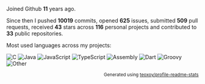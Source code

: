 Joined Github **11** years ago.

Since then I pushed **10019** commits, opened **625** issues, submitted **509** pull requests, received **43** stars across **116** personal projects and contributed to **33** public repositories.

Most used languages across my projects:

![C](https://img.shields.io/static/v1?style=flat-square&label=%E2%A0%80&color=555&labelColor=%23555555&message=C%EF%B8%B181.6%25)
![Java](https://img.shields.io/static/v1?style=flat-square&label=%E2%A0%80&color=555&labelColor=%23b07219&message=Java%EF%B8%B13.9%25)
![JavaScript](https://img.shields.io/static/v1?style=flat-square&label=%E2%A0%80&color=555&labelColor=%23f1e05a&message=JavaScript%EF%B8%B12.8%25)
![TypeScript](https://img.shields.io/static/v1?style=flat-square&label=%E2%A0%80&color=555&labelColor=%233178c6&message=TypeScript%EF%B8%B12.7%25)
![Assembly](https://img.shields.io/static/v1?style=flat-square&label=%E2%A0%80&color=555&labelColor=%236E4C13&message=Assembly%EF%B8%B11.6%25)
![Dart](https://img.shields.io/static/v1?style=flat-square&label=%E2%A0%80&color=555&labelColor=%2300B4AB&message=Dart%EF%B8%B11.3%25)
![Groovy](https://img.shields.io/static/v1?style=flat-square&label=%E2%A0%80&color=555&labelColor=%234298b8&message=Groovy%EF%B8%B11.2%25)
![Other](https://img.shields.io/static/v1?style=flat-square&label=%E2%A0%80&color=555&labelColor=%23ededed&message=Other%EF%B8%B14.4%25)

<p align="right"><sub>Generated using <a href="https://github.com/marketplace/actions/profile-readme-stats">teoxoy/profile-readme-stats</a></sub></p>
